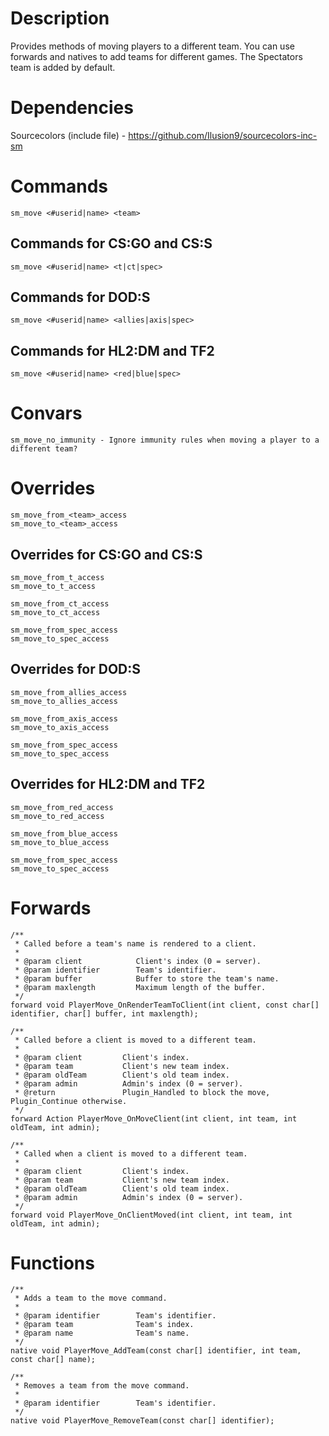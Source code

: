 # Description
Provides methods of moving players to a different team. 
You can use forwards and natives to add teams for different games. 
The Spectators team is added by default.

# Dependencies
Sourcecolors (include file) - https://github.com/Ilusion9/sourcecolors-inc-sm

# Commands
```
sm_move <#userid|name> <team>
```

## Commands for CS:GO and CS:S
```
sm_move <#userid|name> <t|ct|spec>
```

## Commands for DOD:S
```
sm_move <#userid|name> <allies|axis|spec>
```

## Commands for HL2:DM and TF2
```
sm_move <#userid|name> <red|blue|spec>
```

# Convars
```
sm_move_no_immunity - Ignore immunity rules when moving a player to a different team?
```

# Overrides
```
sm_move_from_<team>_access
sm_move_to_<team>_access
```

## Overrides for CS:GO and CS:S
```
sm_move_from_t_access
sm_move_to_t_access
```
```
sm_move_from_ct_access
sm_move_to_ct_access
```
```
sm_move_from_spec_access
sm_move_to_spec_access
```

## Overrides for DOD:S
```
sm_move_from_allies_access
sm_move_to_allies_access
```
```
sm_move_from_axis_access
sm_move_to_axis_access
```
```
sm_move_from_spec_access
sm_move_to_spec_access
```

## Overrides for HL2:DM and TF2
```
sm_move_from_red_access
sm_move_to_red_access
```
```
sm_move_from_blue_access
sm_move_to_blue_access
```
```
sm_move_from_spec_access
sm_move_to_spec_access
```

# Forwards
```sourcepawn
/**
 * Called before a team's name is rendered to a client.
 * 
 * @param client            Client's index (0 = server).
 * @param identifier        Team's identifier.
 * @param buffer            Buffer to store the team's name.
 * @param maxlength         Maximum length of the buffer.
 */
forward void PlayerMove_OnRenderTeamToClient(int client, const char[] identifier, char[] buffer, int maxlength);

/**
 * Called before a client is moved to a different team.
 * 
 * @param client         Client's index.
 * @param team           Client's new team index.
 * @param oldTeam        Client's old team index.
 * @param admin          Admin's index (0 = server).
 * @return               Plugin_Handled to block the move, Plugin_Continue otherwise.
 */
forward Action PlayerMove_OnMoveClient(int client, int team, int oldTeam, int admin);

/**
 * Called when a client is moved to a different team.
 * 
 * @param client         Client's index.
 * @param team           Client's new team index.
 * @param oldTeam        Client's old team index.
 * @param admin          Admin's index (0 = server).
 */
forward void PlayerMove_OnClientMoved(int client, int team, int oldTeam, int admin);
```

# Functions
```sourcepawn
/**
 * Adds a team to the move command.
 * 
 * @param identifier        Team's identifier.
 * @param team              Team's index.
 * @param name              Team's name.
 */
native void PlayerMove_AddTeam(const char[] identifier, int team, const char[] name);

/**
 * Removes a team from the move command.
 * 
 * @param identifier        Team's identifier.
 */
native void PlayerMove_RemoveTeam(const char[] identifier);
```
